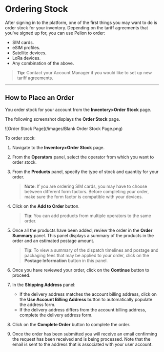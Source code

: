 # Ordering Stock
After signing in to the platform, one of the first things you may want to do is order stock for your inventory. Depending on the tariff agreements that you've signed up for, you can use Pelion to order:

* SIM cards.
* eSIM profiles.
* Satellite devices.
* LoRa devices.
* Any combination of the above.

> **Tip**: Contact your Account Manager if you would like to set up new tariff agreements.

---

## How to Place an Order
You order stock for your account from the **Inventory>Order Stock** page.

The following screenshot displays the **Order Stock** page.

![Order Stock Page](/images/Blank Order Stock Page.png)

To order stock:

1. Navigate to the **Inventory>Order Stock** page.
2. From the **Operators** panel, select the operator from which you want to order stock.
3. From the **Products** panel, specify the type of stock and quantity for your order.

    >**Note**: If you are ordering SIM cards, you may have to choose between different form factors. Before completing your order, make sure the form factor is compatible with your devices.

4. Click on the **Add to Order** button.

    >**Tip**: You can add products from multiple operators to the same order.

5. Once all the products have been added, review the order in the **Order Summary** panel. This panel displays a summary of the products in the order and an estimated postage amount.

    >**Tip**: To view a summary of the dispatch timelines and postage and packaging fees that may be applied to your order, click on the **Postage Information** button in this panel.

6. Once you have reviewed your order, click on the **Continue** button to proceed.
7. In the **Shipping Address** panel:
    * If the delivery address matches the account billing address, click on the **Use Account Billing Address** button to automatically populate the address form.
    * If the delivery address differs from the account billing address, complete the delivery address form.
8. Click on the **Complete Order** button to complete the order.
9. Once the order has been submitted you will receive an email confirming the request has been received and is being processed. Note that the email is sent to the address that is associated with your user account. 
